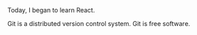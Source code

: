 <!--Creat by CuiKe 2017-01-11-->
Today, I began to learn React.

Git is a distributed version control system.
Git is free software.